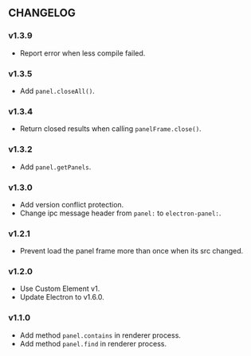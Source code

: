 ## CHANGELOG

### v1.3.9

  - Report error when less compile failed.

### v1.3.5

  - Add `panel.closeAll()`.

### v1.3.4

  - Return closed results when calling `panelFrame.close()`.

### v1.3.2

  - Add `panel.getPanels`.

### v1.3.0

  - Add version conflict protection.
  - Change ipc message header from `panel:` to `electron-panel:`.

### v1.2.1

  - Prevent load the panel frame more than once when its src changed.

### v1.2.0

  - Use Custom Element v1.
  - Update Electron to v1.6.0.

### v1.1.0

  - Add method `panel.contains` in renderer process.
  - Add method `panel.find` in renderer process.
